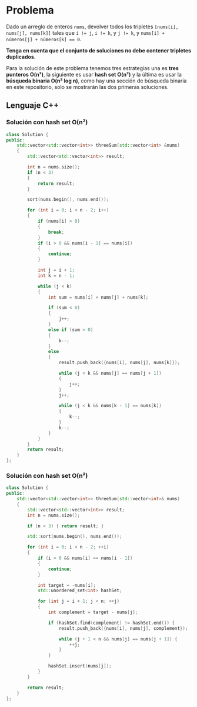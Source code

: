 # Problema

Dado un arreglo de enteros `nums`, devolver todos los tripletes `[nums[i], nums[j], nums[k]]` tales que `i != j`, `i != k`, y `j != k`, y `nums[i] + números[j] + números[k] == 0`.

**Tenga en cuenta que el conjunto de soluciones no debe contener tripletes duplicados.**

Para la solución de este problema tenemos tres estrategías una es  **tres punteros O(n²)**, la siguiente es usar **hash set O(n²)** y la última es usar la **búsqueda binaria O(n² log n)**, como hay una sección de búsqueda binaria en este repositorio, solo se mostrarán las dos primeras soluciones.

## Lenguaje C++

### Solución con hash set O(n²)

```cpp
class Solution {
public:
    std::vector<std::vector<int>> threeSum(std::vector<int> &nums)
    {
        std::vector<std::vector<int>> result;

        int n = nums.size();
        if (n < 3)
        {
            return result;
        }

        sort(nums.begin(), nums.end());

        for (int i = 0; i < n - 2; i++)
        {
            if (nums[i] > 0)
            {
                break;
            }
            if (i > 0 && nums[i - 1] == nums[i])
            {
                continue;
            }

            int j = i + 1;
            int k = n - 1;

            while (j < k)
            {
                int sum = nums[i] + nums[j] + nums[k];

                if (sum < 0)
                {
                    j++;
                }
                else if (sum > 0)
                {
                    k--;
                }
                else
                {
                    result.push_back({nums[i], nums[j], nums[k]});

                    while (j < k && nums[j] == nums[j + 1])
                    {
                        j++;
                    }
                    j++;

                    while (j < k && nums[k - 1] == nums[k])
                    {
                        k--;
                    }
                    k--;
                }
            }
        }
        return result;
    }
};
```

### Solución con hash set O(n²)

```cpp
class Solution {
public:
    std::vector<std::vector<int>> threeSum(std::vector<int>& nums) 
    {
        std::vector<std::vector<int>> result;
        int n = nums.size();

        if (n < 3) { return result; }

        std::sort(nums.begin(), nums.end());

        for (int i = 0; i < n - 2; ++i) 
        {
            if (i > 0 && nums[i] == nums[i - 1]) 
            {
                continue;
            }

            int target = -nums[i];
            std::unordered_set<int> hashSet;

            for (int j = i + 1; j < n; ++j) 
            {
                int complement = target - nums[j];

                if (hashSet.find(complement) != hashSet.end()) {
                    result.push_back({nums[i], nums[j], complement});

                    while (j + 1 < n && nums[j] == nums[j + 1]) {
                        ++j;
                    }
                }

                hashSet.insert(nums[j]);
            }
        }

        return result;
    }
};
```
